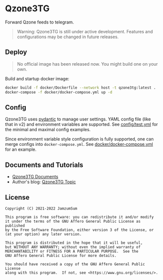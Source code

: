 # Qzone3TG

Forward Qzone feeds to telegram.

> Warning: Qzone3TG is still under active development. Features and configurations may be changed in future releases.

## Deploy

> No official image has been released now. You might build one on your own.

Build and startup docker image:

``` sh
docker build -f docker/Dockerfile --network host -t qzone3tg:latest .
docker-compose -f docker/docker-compose.yml up -d
```

## Config

Qzone3TG uses [pydantic](https://pydantic-docs.helpmanual.io/usage/settings) to manage user settings. YAML config file (like that in v2) and environment variables are supported. See [config/test.yml](config/test.yml) for the minimal and maximal config examples.

Since environment variable style configuration is fully supported, one can merge configs into `docker-compose.yml`. See [docker/docker-compose.yml](docker/docker-compose.yml) for an example.

## Documents and Tutorials

- [Qzone3TG Documents](#)
- Author's blog: [Qzone3TG Topic](#)

## License

```
Copyright (C) 2021-2022 JamzumSum

This program is free software: you can redistribute it and/or modify
it under the terms of the GNU Affero General Public License as published
by the Free Software Foundation, either version 3 of the License, or
(at your option) any later version.

This program is distributed in the hope that it will be useful,
but WITHOUT ANY WARRANTY; without even the implied warranty of
MERCHANTABILITY or FITNESS FOR A PARTICULAR PURPOSE.  See the
GNU Affero General Public License for more details.

You should have received a copy of the GNU Affero General Public License
along with this program.  If not, see <https://www.gnu.org/licenses/>.
```
